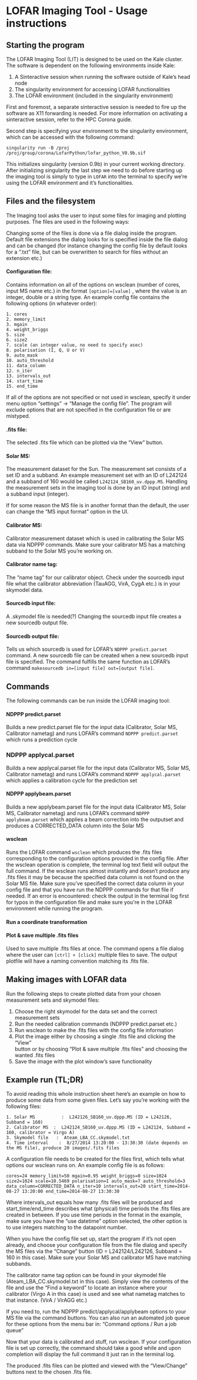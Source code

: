 # LOFAR Imaging Tool - Usage instructions

## Starting the program

The LOFAR Imaging Tool (LIT) is designed to be used on the Kale cluster. The software is dependent on the following environments inside Kale:

1. A Sinteractive session when running the software outside of Kale’s head node
2. The singularity environment for accessing LOFAR functionalities
3. The LOFAR environment (included in the singularity environment)

First and foremost, a separate sinteractive session is needed to fire up the software as X11 forwarding is needed. For more information on activating a sinteractive session, refer to the HPC Corona guide.

Second step is specifying your environment to the singularity environment, which can be accessed with the following command:

`singularity run -B /proj /proj/group/corona/LofarPython/lofar_python_V0.9b.sif`

<div style="page-break-after: always;"></div>

This initializes singularity (version 0.9b) in your current working directory.
After initializing singularity the last step we need to do before starting up the imaging tool is simply to type in ``LOFAR``  into the terminal to specify we’re using the LOFAR environment and it’s functionalities.


## Files and the filesystem

The Imaging tool asks the user to input some files for imaging and plotting purposes. The files are used in the following ways:

Changing some of the files is done via a file dialog inside the program. Default file extensions the dialog looks for is specified inside the file dialog and can be changed (for instance changing the config file by default looks for a “.txt” file, but can be overwritten to search for files without an extension etc.)

#### Configuration file:

Contains information on all of the options on wsclean (number of cores, input MS name etc.) in the format ``[option]=[value]`` , where the value is an integer, double or a string type.
An example config file contains the following options (in whatever order):


    1. cores
    2. memory_limit
    3. mgain
    4. weight_briggs
    5. size
    6. size2
    7. scale (an integer value, no need to specify asec)
    8. polarisation (I, Q, U or V)
    9. auto_mask
    10. auto_threshold
    11. data_column
    12. n_iter
    13. intervals_out
    14. start_time
    15. end_time


If all of the options are not specified or not used in wsclean, specify it under menu option “settings” -> “Manage the config file”. The program will exclude options that are not specified in the configuration file or are mistyped.

#### .fits file:

The selected .fits file which can be plotted via the “View” button.

#### Solar MS:

The measurement dataset for the Sun.
The measurement set consists of a set ID and a subband. An example measurement set with an ID of L242124 and a subband of 160 would be called ``L242124_SB160_uv.dppp.MS``. Handling the measurement sets in the imaging tool is done by an ID input (string) and a subband input (integer).

If for some reason the MS file is in another format than the default, the user can change the “MS input format” option in the UI.

#### Calibrator MS:

Calibrator measurement dataset which is used in calibrating the Solar MS data via NDPPP commands. Make sure your calibrator MS has a matching subband to the Solar MS you’re working on.

#### Calibrator name tag:

The “name tag” for our calibrator object. Check under the sourcedb input file what the calibrator abbreviation (TauAGG, VirA, CygA etc.) is in your skymodel data.

#### Sourcedb input file:

A .skymodel file is needed(?)
Changing the sourcedb input file creates a new sourcedb output file.

#### Sourcedb output file:

<div style="page-break-after: always;"></div>

Tells us which sourcedb is used for LOFAR’s ``NDPPP predict.parset`` command. A new sourcedb file can be created when a new sourcedb input file is specified.
The command fulfills the same function as LOFAR’s command ``makesourcedb in=[input file] out=[output file]``.


## Commands

The following commands can be run inside the LOFAR imaging tool:

#### NDPPP predict.parset

Builds a new predict.parset file for the input data (Calibrator, Solar MS, Calibrator nametag) and runs LOFAR’s command ``NDPPP predict.parset`` which runs a prediction cycle

### NDPPP applycal.parset

Builds a new applycal.parset file for the input data (Calibrator MS, Solar MS, Calibrator nametag) and runs LOFAR’s command ``NDPPP applycal.parset`` which applies a calibration cycle for the prediction set

#### NDPPP applybeam.parset

Builds a new applybeam.parset file for the input data (Calibrator MS, Solar MS, Calibrator nametag) and runs LOFAR’s command ``NDPPP applybeam.parset`` which applies a beam correction into the outputset and produces a CORRECTED_DATA column into the Solar MS 

#### wsclean

Runs the LOFAR command ``wsclean`` which produces the .fits files corresponding to the configuration options provided in the config file.
After the wsclean operation is complete, the terminal log text field will output the full command.
If the wsclean runs almost instantly and doesn’t produce any .fits files it may be because the specified data column is not found on the Solar MS file. Make sure you’ve specified the correct data column in your config file and that you have run the NDPPP commands for that file if needed.
If an error is encountered: check the output in the terminal log first for typos in the configuration file and make sure you're in the LOFAR environment while running the program.

#### Run a coordinate transformation

#### Plot & save multiple .fits files

<div style="page-break-after: always;"></div>

Used to save multiple .fits files at once. The command opens a file dialog where the user can ``[ctrl] + [click]`` multiple files to save. The output plotfile will have a naming convention matching its .fits file.


## Making images with LOFAR data

Run the following steps to create plotted data from your chosen measurement sets and skymodel files:

<ol>
<li>Choose the right skymodel for the data set and the correct measurement sets</li>
<li>Run the needed calibration commands (NDPPP predict.parset etc.)</li>
<li>Run wsclean to make the .fits files with the config file information</li>
<li>Plot the image either by choosing a single .fits file and clicking the “View”</li>
button or by choosing “Plot & save multiple .fits files” and choosing the wanted .fits files</li>
<div style="page-break-after: always;"></div>
<li>Save the image with the plot window’s save functionality</li>
</ol>

## Example run (TL;DR)

To avoid reading this whole instruction sheet here’s an example on how to produce some data from some given files.
Let’s say you’re working with the following files:

    1. Solar MS          :  L242126_SB160_uv.dppp.MS (ID = L242126, Subband = 160)
    2. Calibrator MS  :  L242124_SB160_uv.dppp.MS (ID = L242124, Subband = 160, calibrator = Virgo A)
    3. Skymodel file   :  Ateam_LBA_CC.skymodel.txt
    4. Time interval    :  8/27/2014 13:20:00 - 13:30:30 (date depends on the MS file), produce 20 images/.fits files

A configuration file needs to be created for the files first, which tells what options our wsclean runs on.
An example config file is as follows:

``
cores=24
memory_limit=50
mgain=0.95
weight_briggs=0
size=1024
size2=1024
scale=10.5469
polarisation=I
auto_mask=7
auto_threshold=3
data_column=CORRECTED_DATA
n_iter=10
intervals_out=20
start_time=2014-08-27 13:20:00
end_time=2014-08-27 13:30:30
``

Where intervals_out equals how many .fits files will be produced and start_time/end_time describes what (physical) time periods the .fits files are created in between.
If you use time periods in the format in the example, make sure you have the “use datetime” option selected, the other option is to use integers matching to the datapoint number.

When you have the config file set up, start the program if it’s not open already, and choose your configuration file from the file dialog and specify the MS files via the “Change” button (ID = L242124/L242126, Subband = 160 in this case). Make sure your Solar MS and calibrator MS have matching subbands.

The calibrator name tag option can be found in your skymodel file (Ateam_LBA_CC.skymodel.txt in this case). Simply view the contents of the file and use the “Find a keyword” to locate an instance where your calibrator (Virgo A in this case) is used and see what nametag matches to that instance. (VirA / VirAGG etc.)

If you need to, run the NDPPP predict/applycal/applybeam options to your MS file via the command buttons. You can also run an automated job queue for these options from the menu bar in: “Command options / Run a job queue”

Now that your data is calibrated and stuff, run wsclean. If your configuration file is set up correctly, the command should take a good while and upon completion will display the full command it just ran in the terminal log.

The produced .fits files can be plotted and viewed with the “View/Change” buttons next to the chosen .fits file.
